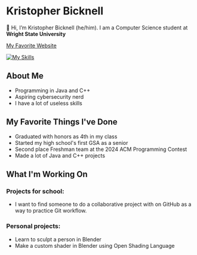 # Kristopher Bicknell

👋 Hi, I’m Kristopher Bicknell (he/him). I am a Computer Science student at **Wright State University**

[My Favorite Website](https://www.coolmathgames.com/)

[![My Skills](https://skillicons.dev/icons?i=java,blender,cpp)](https://skillicons.dev)

## About Me

- Programming in Java and C++
- Aspiring cybersecurity nerd
- I have a lot of useless skills

## My Favorite Things I've Done

- Graduated with honors as 4th in my class
- Started my high school's first GSA as a senior
- Second place Freshman team at the 2024 ACM Programming Contest
- Made a lot of Java and C++ projects

## What I'm Working On

### Projects for school:

- I want to find someone to do a collaborative project with on GitHub as a way to practice Git workflow.

### Personal projects:

- Learn to sculpt a person in Blender
- Make a custom shader in Blender using Open Shading Language
